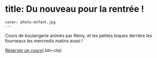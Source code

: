   #  title: Du nouveau pour la rentrée !
    cover: photo-enfant.jpg
    ---
    
Cours de boulangerie animés par Rémy, et les petites toques derrière les fourneaux les mercredis matins aussi !

[Réserver un cours](planning){.btn-cta}